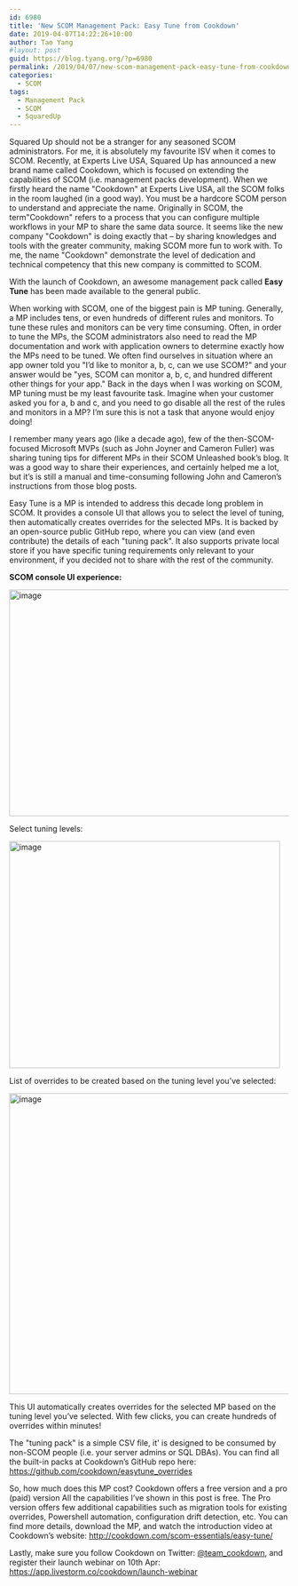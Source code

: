 ```yaml
---
id: 6980
title: 'New SCOM Management Pack: Easy Tune from Cookdown'
date: 2019-04-07T14:22:26+10:00
author: Tao Yang
#layout: post
guid: https://blog.tyang.org/?p=6980
permalink: /2019/04/07/new-scom-management-pack-easy-tune-from-cookdown/
categories:
  - SCOM
tags:
  - Management Pack
  - SCOM
  - SquaredUp
---
```

Squared Up should not be a stranger for any seasoned SCOM administrators. For me, it is absolutely my favourite ISV when it comes to SCOM. Recently, at Experts Live USA, Squared Up has announced a new brand name called Cookdown, which is focused on extending the capabilities of SCOM (i.e. management packs development). When we firstly heard the name "Cookdown" at Experts Live USA, all the SCOM folks in the room laughed (in a good way). You must be a hardcore SCOM person to understand and appreciate the name. Originally in SCOM, the term"Cookdown" refers to a process that you can configure multiple workflows in your MP to share the same data source. It seems like the new company "Cookdown" is doing exactly that – by sharing knowledges and tools with the greater community, making SCOM more fun to work with. To me, the name "Cookdown" demonstrate the level of dedication and technical competency that this new company is committed to SCOM.

With the launch of Cookdown, an awesome management pack called <strong>Easy Tune</strong> has been made available to the general public.

When working with SCOM, one of the biggest pain is MP tuning. Generally, a MP includes tens, or even hundreds of different rules and monitors. To tune these rules and monitors can be very time consuming. Often, in order to tune the MPs, the SCOM administrators also need to read the MP documentation and work with application owners to determine exactly how the MPs need to be tuned. We often find ourselves in situation where an app owner told you "I’d like to monitor a, b, c, can we use SCOM?" and your answer would be "yes, SCOM can monitor a, b, c, and hundred different other things for your app." Back in the days when I was working on SCOM, MP tuning must be my least favourite task. Imagine when your customer asked you for a, b and c, and you need to go disable all the rest of the rules and monitors in a MP? I’m sure this is not a task that anyone would enjoy doing!

I remember many years ago (like a decade ago), few of the then-SCOM-focused Microsoft MVPs (such as John Joyner and Cameron Fuller) was sharing tuning tips for different MPs in their SCOM Unleashed book’s blog. It was a good way to share their experiences, and certainly helped me a lot, but it’s is still a manual and time-consuming following John and Cameron’s instructions from those blog posts.

Easy Tune is a MP is intended to address this decade long problem in SCOM. It provides a console UI that allows you to select the level of tuning, then automatically creates overrides for the selected MPs. It is backed by an open-source public GitHub repo, where you can view (and even contribute) the details of each "tuning pack". It also supports private local store if you have specific tuning requirements only relevant to your environment, if you decided not to share with the rest of the community.

<strong>SCOM console UI experience:</strong>

<a href="https://blog.tyang.org/wp-content/uploads/2019/04/image.png"><img width="840" height="408" title="image" style="display: inline; background-image: none;" alt="image" src="https://blog.tyang.org/wp-content/uploads/2019/04/image_thumb.png" border="0"></a>

Select tuning levels:

<a href="https://blog.tyang.org/wp-content/uploads/2019/04/image-1.png"><img width="488" height="409" title="image" style="display: inline; background-image: none;" alt="image" src="https://blog.tyang.org/wp-content/uploads/2019/04/image_thumb-1.png" border="0"></a>

List of overrides to be created based on the tuning level you’ve selected:

<a href="https://blog.tyang.org/wp-content/uploads/2019/04/image-2.png"><img width="738" height="542" title="image" style="display: inline; background-image: none;" alt="image" src="https://blog.tyang.org/wp-content/uploads/2019/04/image_thumb-2.png" border="0"></a>

This UI automatically creates overrides for the selected MP based on the tuning level you’ve selected. With few clicks, you can create hundreds of overrides within minutes!

The "tuning pack" is a simple CSV file, it' is designed to be consumed by non-SCOM people (i.e. your server admins or SQL DBAs). You can find all the built-in packs at Cookdown’s GitHub repo here: <a href="https://github.com/cookdown/easytune_overrides">https://github.com/cookdown/easytune_overrides</a>

So, how much does this MP cost? Cookdown offers a free version and a pro (paid) version All the capabilities I’ve shown in this post is free. The Pro version offers few additional capabilities such as migration tools for existing overrides, Powershell automation, configuration drift detection, etc. You can find more details, download the MP, and watch the introduction video at Cookdown’s website: <a href="http://cookdown.com/scom-essentials/easy-tune/">http://cookdown.com/scom-essentials/easy-tune/</a>

Lastly, make sure you follow Cookdown on Twitter: <a href="https://twitter.com/team_cookdown" target="_blank" rel="noopener noreferrer">@team_cookdown</a>, and register their launch webinar on 10th Apr: <a href="https://app.livestorm.co/cookdown/launch-webinar">https://app.livestorm.co/cookdown/launch-webinar</a>
